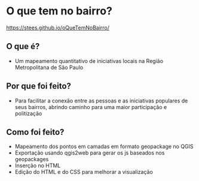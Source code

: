 # O que tem no bairro?

https://stees.github.io/oQueTemNoBairro/

## O que é?
 - Um mapeamento quantitativo de iniciativas locais na Região Metropolitana de São Paulo

## Por que foi feito?
 - Para facilitar a conexão entre as pessoas e as iniciativas populares de seus bairros, abrindo caminho para uma maior participação e politização

## Como foi feito?
 - Mapeamento dos pontos em camadas em formato geopackage no QGIS
 - Exportação usando qgis2web para gerar os js baseados nos geopackages
 - Inserção no HTML
 - Edição do HTML e do CSS para melhorar a visualização
